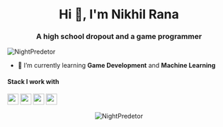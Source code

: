<h1 align="center">Hi 👋, I'm Nikhil Rana</h1>
<h3 align="center">A high school dropout and a game programmer</h3>
<p align="left"> <img src="https://komarev.com/ghpvc/?username=NightPredetor" alt="NightPredetor" /></p>


- 🌱 I’m currently learning **Game Development** and **Machine Learning**

<h4>Stack I work with</h4>
<p align="left">
<img src="https://img.shields.io/badge/python-3776AB.svg?&style=for-the-badge&logo=python&logoColor=white" height="25"/>
<img src="https://img.shields.io/badge/java-8892BF.svg?&style=for-the-badge&logo=java&logoColor=white" height="25"/>
<img src="https://img.shields.io/badge/javascript-F7DF1E.svg?&style=for-the-badge&logo=javascript&logoColor=white" height="25"/>
<img src="https://img.shields.io/badge/VS%20Code-007ACC.svg?&style=for-the-badge&logo=visual-studio-code&logoColor=white" height="25"/>
</p>

 
 <p align="center"> 
 
 <img src="https://github-readme-stats.vercel.app/api?username=NightPredetor&show_icons=true&hide=contribs" alt="NightPredetor" /> 
 
 </p>


<!--

For ICON With Text
    https://img.shields.io/badge/HereText-FF9800.svg?&style=for-the-badge&logo=HereIconName&logoColor=white
    
For Github Stats
    https://github-readme-stats.vercel.app/api?username=HereUsername&show_icons=true

For Profile View
    https://komarev.com/ghpvc/?username=HereUsername

For Auto Generate
    https://rahuldkjain.github.io/gh-profile-readme-generator/

For County Flag ICOn
    https://www.flaticon.com/

For ICON Idea
    https://simpleicons.org/

-->

<!-- ![Visitor Count](https://profile-counter.glitch.me/devded/count.svg) -->
